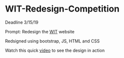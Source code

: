 # WIT-Redesign-Competition

Deadline 3/15/19 

Prompt: Redesign the [WIT][2] website

Redsigned using bootstrap, JS, HTML and CSS

Watch this quick [video][1] to see the design in action 

[1]: https://drive.google.com/file/d/1f4pP9BTLGHSclIvhnZgqnxmBJOxe1yJD/view?usp=sharing
[2]: https://www.mywit.org
